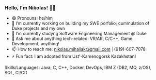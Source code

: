 ### Hello, I'm Nikolas! 🏳️‍🌈

- 😄 Pronouns: he/him
- 🔭 I’m currently working on building my SWE porfolio; cummulation of Duke projects and my own
- 🌱 I’m currently studyng Software Engineering Management @ Duke
- 💬 Ask me about anything tech-related: VR/AR, C/C++, Game Development, anything!
- 📫 How to reach me: nikolas.mihaliak@gmail.com | (919)-607-7078
- ⚡ Fun fact: I am adopted from Ust'-Kamenogorsk Kazakhstan!

Skills/Languages: Java, C, C++, Docker, DevOps, IBM Z (DB2, MQ, z/OS), SQL, CI/CD
